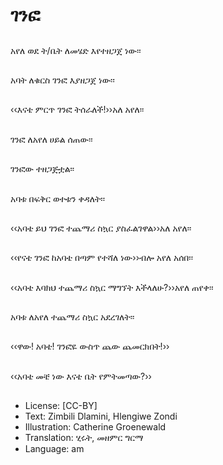 # ገንፎ

##
አየለ ወደ ት/ቤት ለመሄድ እየተዘጋጀ ነው፡፡

##
አባት ለቁርስ ገንፎ እያዘጋጀ ነው፡፡

##
‹‹እናቴ ምርጥ ገንፎ ትሰራለች!››አለ አየለ፡፡

##
ገንፎ ለአየለ ሀይል ሰጠው፡፡

##
ገንፎው ተዘጋጅቷል፡፡

##
አባቱ በፍቅር ወተቱን ቀዳለት፡፡

##
‹‹አባቴ ይህ ገንፎ ተጨማሪ ስኳር ያስፈልገዋል››አለ አየለ፡፡

##
‹‹የናቴ ገንፎ ከአባቴ በጣም የተሻለ ነው››ብሎ አየለ አሰበ፡፡

##
‹‹አባቴ እባክህ ተጨማሪ ስኳር ማግኘት እችላለሁ?››አየለ ጠየቀ፡፡

##
አባቱ ለአየለ ተጨማሪ ስኳር አደረገለት፡፡

##
‹‹ዋው! አባቴ! ገንፎዬ ውስጥ ጨው ጨመርክበት!››

##
‹‹አባቴ መቼ ነው እናቴ ቤት የምትመጣው?››

##
* License: [CC-BY]
* Text: Zimbili Dlamini, Hlengiwe Zondi
* Illustration: Catherine Groenewald
* Translation: ሂሩት, መዘምር ግርማ
* Language: am
